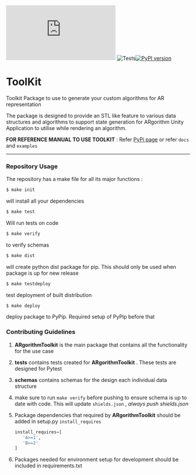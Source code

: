 ![](https://byob.yarr.is/ARgorithm/Toolkit/Schema/master/shields.json) ![Tests](https://github.com/ARgorithm/Toolkit/workflows/Tests/badge.svg)[![PyPI version](https://badge.fury.io/py/ARgorithmToolkit.svg)](https://badge.fury.io/py/ARgorithmToolkit)

# ToolKit
Toolkit Package to use to generate your custom algorithms for AR representation

The package is designed to provide an STL like feature to various data structures and algorithms to support state generation for ARgorithm Unity Application to utilise while rendering an algorithm.

**FOR REFERENCE MANUAL TO USE TOOLKIT** : Refer [PyPi page](https://pypi.org/project/ARgorithmToolkit) or refer `docs` and `examples`

<hr/>

### Repository Usage

The repository has a make file for all its major functions :

```bash
$ make init
```
will install all your dependencies

```bash
$ make test
```
Will run tests on code

```bash
$ make verify
```
to verify schemas
```bash
$ make dist
```
will create python dist package for pip. This should only be used when package is up for new release

```bash
$ make testdeploy
```
test deployment of built distribution

```bash
$ make deploy
```
deploy package to PyPip. Required setup of PyPip before that

### Contributing Guidelines

1. **ARgorithmToolkit** is the main package that contains all the functionality for the use case

2. **tests** contains tests created for **ARgorithmToolkit** . These tests are designed for Pytest

3. **schemas** contains schemas for the design each individual data structure

4. make sure to run `make verify` before pushing to ensure schema is up to date with code. This will update `shields.json` , *always push shields.json*

5. Package dependencies that required by **ARgorithmToolkit** should be added in setup.py `install_requires`

   ```python
   install_requires=[
      'A>=1',
      'B>=2'
   ]
   ```

6. Packages needed for environment setup for development should be included in requirements.txt
